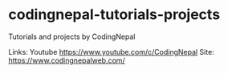 # codingnepal-tutorials-projects
 Tutorials and projects by CodingNepal
 
 Links:
 Youtube
 https://www.youtube.com/c/CodingNepal
 Site:
 https://www.codingnepalweb.com/
